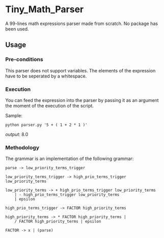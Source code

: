 # Tiny_Math_Parser
A 99-lines math expressions parser made from scratch. No package has been used.

## Usage

### Pre-conditions
This parser does not support variables.
The elements of the expression have to be seperated by a whitespace.

### Execution
You can feed the expression into the parser by passing it as an argument the moment of the execution of the script.

Sample:

```
python parser.py '5 + ( 1 + 2 * 1 )'
```
_output:_ 8.0

### Methodology

The grammar is an implementation of the following grammar:

```
parse -> low_priority_terms_trigger

low_priority_terms_trigger -> high_prio_terms_trigger low_priority_terms

low_priority_terms -> + high_prio_terms_trigger low_priority_terms
    | - high_prio_terms_trigger low_priority_terms
    | epsilon

high_prio_terms_trigger -> FACTOR high_priority_terms

high_priority_terms -> * FACTOR high_priority_terms | 
    / FACTOR high_priority_terms | epsilon

FACTOR -> x | (parse)
```
